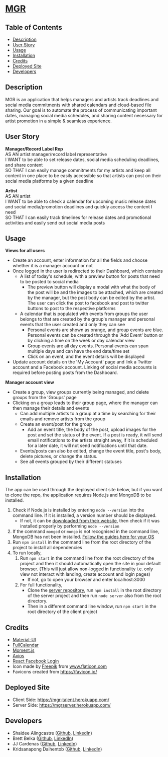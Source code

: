 <!-- omit in toc -->
# [MGR](https://mgr-talent.herokuapp.com/)

<!-- omit in toc -->
## Table of Contents
- [Description](#description)
- [User Story](#user-story)
- [Usage](#usage)
- [Installation](#installation)
- [Credits](#credits)
- [Deployed Site](#deployed-site)
- [Developers](#developers)

## Description
MGR is an application that helps managers and artists track deadlines and social media commitments with shared calendars and cloud-based file sharing. Our goal is to automate the process of communicating important dates, managing social media schedules, and sharing content necessary for artist promotion in a simple & seamless experience.

## User Story
<strong>Manager/Record Label Rep</strong> <br>
AS AN artist manager/record label representative <br>
I WANT to be able to set release dates, social media scheduling deadlines, and share content <br>
SO THAT I can easily manage commitments for my artists and keep all content in one place to be easily accessible so that artists can post on their social media platforms by a given deadline

<strong>Artist</strong> <br>
AS AN artist <br>
I WANT to be able to check a calendar for upcoming music release dates and social media/promotion deadlines and quickly access the content I need <br>
SO THAT I can easily track timelines for release dates and promotional activities and easily send out social media posts 

## Usage
<strong>Views for all users</strong>
- Create an account, enter information for all the fields and choose whether it is a manager account or not
- Once logged in the user is redirected to their Dashboard, which contains
    - A list of today's schedule, with a preview button for posts that need to be posted to social media
      - The preview button will display a modal with what the body of the post will be and the images to be attached, which are created by the manager, but the post body can be edited by the artist. The user can click the post to facebook and post to twitter buttons to post to the respective platforms
    - A calendar that is populated with events from groups the user belongs to that are created by the group's manager and personal events that the user created and only they can see
      - Personal events are shown as orange, and group events are blue. Personal events can be created through the 'Add Event' button or by clicking a time on the week or day calendar view
      - Group events are all day events. Personal events can span multiple days and can have the end date/time set
      - Click on an event, and the event details will be displayed
- Update account details on the 'My Account' page and link a Twitter account and a Facebook account. Linking of social media accounts is required before posting posts from the Dashboard.  

<strong>Manager account view</strong>
- Create a group, view groups currently being managed, and delete groups from the 'Groups' page
- Clicking on a group leads to their group page, where the manager can then manage their details and events
    - Can add multiple artists to a group at a time by searching for their emails and remove artists from the group
    - Create an event/post for the group
      - Add an event title, the body of the post, upload images for the post and set the status of the event. If a post is ready, it will send email notifications to the artists straight away, if it is scheduled for a later date, it will not send notifications until that date. 
    - Events/posts can also be edited, change the event title, post's body, delete pictures, or change the status.
    - See all events grouped by their different statuses

## Installation
The app can be used through the deployed client site below, but if you want to clone the repo, the application requires Node.js and MongoDB to be installed. 
1. Check if Node.js is installed by entering `node --version` into the command line. If it is installed, a version number should be displayed. 
   - If not, it can be [downloaded from their website](https://nodejs.org/en/download/), then check if it was installed properly by performing `node --version` 
2. If the command `mongod` or `mongo` is not recognised in the command line, MongoDB has not been installed. [Follow the guides here for your OS](https://docs.mongodb.com/manual/installation/)
3. Run `npm install` in the command line from the root directory of the project to install all dependencies
4. To run locally,
   1. Run `npm start` in the command line from the root directory of the project and then it should automatically open the site in your default browser. (This will just allow non-logged in functionality i.e. only view not interact with landing, create account and login pages)
      - If not, go to open your browser and enter localhost:3000
   2. For full functionality, 
      - Clone the [server repository](https://github.com/sali6798/mgr-api/), run `npm install` in the root directory of the server project and then run `node server` also from the root directory.  
      - Then in a different command line window, run `npm start` in the root directory of the client project

## Credits
- [Material-UI](https://material-ui.com/)
- [FullCalendar](https://fullcalendar.io/)
- [Moment.js](https://momentjs.com/)
- [Axios](https://www.npmjs.com/package/axios)
- [React Facebook Login](https://www.npmjs.com/package/react-facebook-login)
- Icon made by [Freepik](https://www.flaticon.com/authors/freepik) from www.flaticon.com
- Favicons created from https://favicon.io/

## Deployed Site
- Client Side: https://mgr-talent.herokuapp.com/
- Server Side: https://mgrserver.herokuapp.com/

## Developers
- Shaidee Alingcastre ([Github](https://github.com/sali6798/), [LinkedIn](https://www.linkedin.com/in/shaidee-alingcastre/))
- Brett Belka ([Github](https://github.com/bbelka/), [LinkedIn](https://www.linkedin.com/in/brettbelka/))
- JJ Cardenas ([Github](https://github.com/cardeens), [LinkedIn](https://www.linkedin.com/in/jordanjcardenas/))
- Kridsanapong Daihentob ([Github](https://github.com/commiewalker), [LinkedIn](https://www.linkedin.com/in/kridsanapong-daihentob-9341ba152/))
